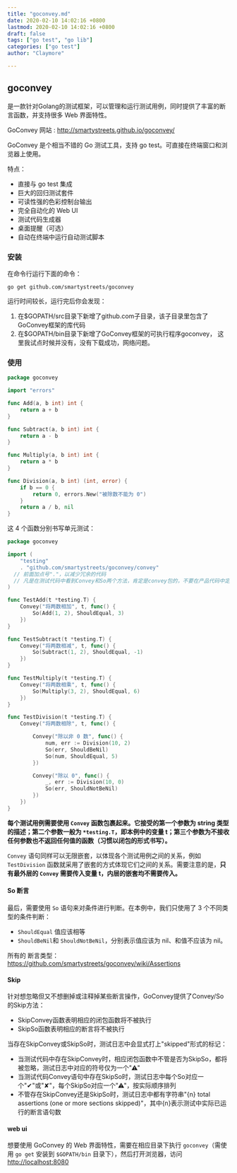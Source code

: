 ```yaml
---
title: "goconvey.md"
date: 2020-02-10 14:02:16 +0800
lastmod: 2020-02-10 14:02:16 +0800
draft: false
tags: ["go test", "go lib"]
categories: ["go test"]
author: "Claymore"

---
```

## goconvey

是一款针对Golang的测试框架，可以管理和运行测试用例，同时提供了丰富的断言函数，并支持很多 Web 界面特性。

GoConvey 网站 : http://smartystreets.github.io/goconvey/

GoConvey 是个相当不错的 Go 测试工具，支持 go test。可直接在终端窗口和浏览器上使用。

特点：

- 直接与 go test 集成
- 巨大的回归测试套件
- 可读性强的色彩控制台输出
- 完全自动化的 Web UI
- 测试代码生成器
- 桌面提醒（可选）
- 自动在终端中运行自动测试脚本



### 安装

在命令行运行下面的命令：

```
go get github.com/smartystreets/goconvey
```

运行时间较长，运行完后你会发现：

1. 在$GOPATH/src目录下新增了github.com子目录，该子目录里包含了GoConvey框架的库代码
2. 在$GOPATH/bin目录下新增了GoConvey框架的可执行程序goconvey， 这里我试点时候并没有，没有下载成功，网络问题。



### 使用

``` go
package goconvey

import "errors"

func Add(a, b int) int {
    return a + b
}

func Subtract(a, b int) int {
    return a - b
}

func Multiply(a, b int) int {
    return a * b
}

func Division(a, b int) (int, error) {
    if b == 0 {
        return 0, errors.New("被除数不能为 0")
    }
    return a / b, nil
}
```

这 4 个函数分别书写单元测试：

``` go
package goconvey

import (
    "testing"
    . "github.com/smartystreets/goconvey/convey" 
  // 前面加点号"."，以减少冗余的代码 
  // 凡是在测试代码中看到Convey和So两个方法，肯定是convey包的，不要在产品代码中定义相同的函数名
)

func TestAdd(t *testing.T) {
    Convey("将两数相加", t, func() {
        So(Add(1, 2), ShouldEqual, 3)
    })
}

func TestSubtract(t *testing.T) {
    Convey("将两数相减", t, func() {
        So(Subtract(1, 2), ShouldEqual, -1)
    })
}

func TestMultiply(t *testing.T) {
    Convey("将两数相乘", t, func() {
        So(Multiply(3, 2), ShouldEqual, 6)
    })
}

func TestDivision(t *testing.T) {
    Convey("将两数相除", t, func() {

        Convey("除以非 0 数", func() {
            num, err := Division(10, 2)
            So(err, ShouldBeNil)
            So(num, ShouldEqual, 5)
        })

        Convey("除以 0", func() {
            _, err := Division(10, 0)
            So(err, ShouldNotBeNil)
        })
    })
}
```

**每个测试用例需要使用 `Convey` 函数包裹起来。它接受的第一个参数为 string 类型的描述；第二个参数一般为 `*testing.T`，即本例中的变量 t；第三个参数为不接收任何参数也不返回任何值的函数（习惯以闭包的形式书写）。**

`Convey` 语句同样可以无限嵌套，以体现各个测试用例之间的关系，例如 `TestDivision` 函数就采用了嵌套的方式体现它们之间的关系。需要注意的是，**只有最外层的 `Convey` 需要传入变量 t，内层的嵌套均不需要传入。**



#### So 断言

最后，需要使用 `So` 语句来对条件进行判断。在本例中，我们只使用了 3 个不同类型的条件判断：

* `ShouldEqual` 值应该相等
* `ShouldBeNil`和 `ShouldNotBeNil`，分别表示值应该为 nil、和值不应该为 nil。

所有的 断言类型： https://github.com/smartystreets/goconvey/wiki/Assertions



#### Skip

针对想忽略但又不想删掉或注释掉某些断言操作，GoConvey提供了Convey/So的Skip方法：

- SkipConvey函数表明相应的闭包函数将不被执行
- SkipSo函数表明相应的断言将不被执行

当存在SkipConvey或SkipSo时，测试日志中会显式打上"skipped"形式的标记：

- 当测试代码中存在SkipConvey时，相应闭包函数中不管是否为SkipSo，都将被忽略，测试日志中对应的符号仅为一个"⚠"
- 当测试代码Convey语句中存在SkipSo时，测试日志中每个So对应一个"✔"或"✘"，每个SkipSo对应一个"⚠"，按实际顺序排列
- 不管存在SkipConvey还是SkipSo时，测试日志中都有字符串"{n} total assertions (one or more sections skipped)"，其中{n}表示测试中实际已运行的断言语句数



#### web ui

想要使用 GoConvey 的 Web 界面特性，需要在相应目录下执行 `goconvey`（需使用 `go get` 安装到 `$GOPATH/bin` 目录下），然后打开浏览器，访问 [http://localhost:8080](http://localhost:8080/)